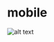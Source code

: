 # mobile

![alt text](https://drive.google.com/open?id=12HdM4kzlpFp1F4727B30Hl5PR3289O8y "Wineer giff")
